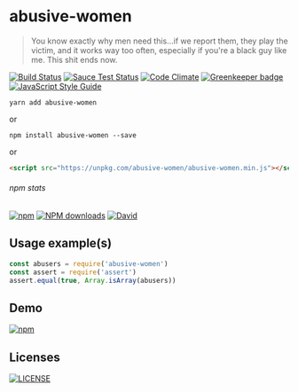 # abusive-women
> You know exactly why men need this...if we report them, they play the victim, and it works way too often, especially if you're a black guy like me. This shit ends now.

[![Build Status](http://img.shields.io/travis/wilmoore/abusive-women.js.svg)](https://travis-ci.org/wilmoore/abusive-women.js) [![Sauce Test Status](https://saucelabs.com/buildstatus/wilmoore-abusive-women)](https://saucelabs.com/u/wilmoore-abusive-women) [![Code Climate](https://codeclimate.com/github/wilmoore/abusive-women.js/badges/gpa.svg)](https://codeclimate.com/github/wilmoore/abusive-women.js) [![Greenkeeper badge](https://badges.greenkeeper.io/wilmoore/abusive-women.js.svg)](https://greenkeeper.io/) [![JavaScript Style Guide](https://img.shields.io/badge/code_style-standard-brightgreen.svg)](https://standardjs.com) 

```shell
yarn add abusive-women
```

or

```shell
npm install abusive-women --save
```

or

```html
<script src="https://unpkg.com/abusive-women/abusive-women.min.js"></script>
```

###### npm stats

[![npm](https://img.shields.io/npm/v/abusive-women.svg)](https://www.npmjs.org/package/abusive-women) [![NPM downloads](http://img.shields.io/npm/dm/abusive-women.svg)](https://www.npmjs.org/package/abusive-women) [![David](https://img.shields.io/david/wilmoore/abusive-women.js.svg)](https://david-dm.org/wilmoore/abusive-women.js)

## Usage example(s)

```js
const abusers = require('abusive-women')
const assert = require('assert')
assert.equal(true, Array.isArray(abusers))
```

## Demo

[![npm](https://cloudup.com/c8dOXk8C-Dh+)](https://www.npmjs.org/package/abusive-women)

## Licenses

[![LICENSE](http://img.shields.io/npm/l/abusive-women.svg)](license)
